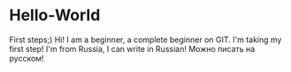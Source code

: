 # Hello-World
First steps;)
Hi! I am a beginner, a complete beginner on GIT. I'm taking my first step!
I'm from Russia, I can write in Russian!
Можно писать на русском!
